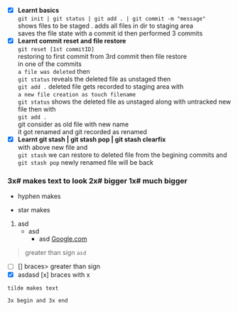 - [x] **Learnt  basics**  
`git init | git status | git add . | git commit -m "message"`  
shows files to be staged . adds all files in dir to staging area  
saves the file state with a commit id then performed 3 commits  
- [x] **Learnt commit reset and file restore**  
`git reset [1st commitID]`  
restoring to first commit from 3rd commit then file restore  
in one of the commits  
`a file was deleted` then  
`git status` reveals the deleted file as unstaged then  
`git add .` deleted file gets recorded to staging area with  
`a new file creation as touch filename`  
`git status`  shows the deleted file as unstaged along with untracked new file then with  
`git add .`  
git consider as old file with new name  
it got renamed and git recorded as renamed  
- [x] **Learnt git stash | git stash pop | git stash clearfix**  
with above new file and  
`git stash` we can restore to deleted file from the begining commits and   
`git stash pop` newly renamed file will be back  
### 3x# makes text to look 2x# bigger 1x# much bigger
- hyphen makes
* star makes
1. asd
   - asd
     - asd  [Google.com](https://www.google.com)
> greater than sign
`asd`
- [ ]  [] braces> greater than sign
- [x] asdasd [x] braces with x
~~~
tilde makes text
~~~
```
3x begin and 3x end 
```


